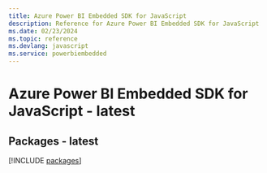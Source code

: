 ```yaml
---
title: Azure Power BI Embedded SDK for JavaScript
description: Reference for Azure Power BI Embedded SDK for JavaScript
ms.date: 02/23/2024
ms.topic: reference
ms.devlang: javascript
ms.service: powerbiembedded
---
```

# Azure Power BI Embedded SDK for JavaScript - latest
## Packages - latest
[!INCLUDE [packages](power-bi-embedded-index.md)]